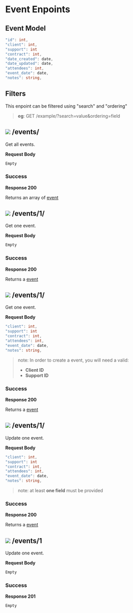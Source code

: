 # Event Enpoints

## Event Model

```cs
"id": int,
"client": int,
"support": int
"contract": int,
"date_created": date,
"date_updated": date,
"attendees": int,
"event_date": date,
"notes": string,
```

## Filters

This enpoint can be filtered using "search" and "ordering"

> **eg**: GET /example/?search=value&ordering=field

## ![](https://img.shields.io/badge/-GET%20-green) /events/

Get all events.

**Request Body**

```cs
Empty
```

### Success

**Response 200**

Returns an array of [event](#Event-Model)


## ![](https://img.shields.io/badge/-GET%20-green) /events/1/

Get one event.

**Request Body**

```cs
Empty
```

### Success

**Response 200**

Returns a [event](#Event-Model)

## ![](https://img.shields.io/badge/-POST%20-orange) /events/1/

Get one event.

**Request Body**

```cs
"client": int,
"support": int
"contract": int,
"attendees": int,
"event_date": date,
"notes": string,
```

> note: In order to create a event, you will need a valid:
> - **Client ID**
> - **Support ID** 


### Success

**Response 200**

Returns a [event](#Event-Model)

## ![](https://img.shields.io/badge/-PATCH%20-blueviolet) /events/1/

Update one event.

**Request Body**

```cs
"client": int,
"support": int
"contract": int,
"attendees": int,
"event_date": date,
"notes": string,
```

> note: at least **one field** must be provided

### Success

**Response 200**

Returns a [event](#Event-Model)

## ![](https://img.shields.io/badge/-DELETE%20-critical) /events/1

Update one event.

**Request Body**

```cs
Empty
```

### Success

**Response 201**

```cs
Empty
```

